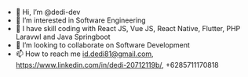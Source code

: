 - 👋 Hi, I’m @dedi-dev
- 👀 I’m interested in Software Engineering
- 🌱 I have skill coding with React JS, Vue JS, React Native, Flutter, PHP Laravwl and Java Springboot
- 💞️ I’m looking to collaborate on Software Development
- 📫 How to reach me id.dedi81@gmail.com, https://www.linkedin.com/in/dedi-20712119b/, +6285711170818

<!---
dedi-dev/dedi-dev is a ✨ special ✨ repository because its `README.md` (this file) appears on your GitHub profile.
You can click the Preview link to take a look at your changes.
--->
